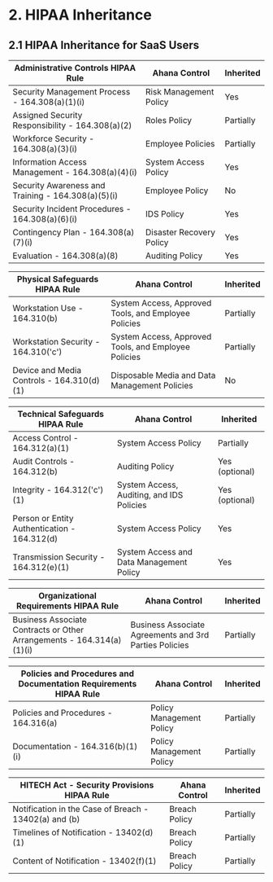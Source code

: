 # 2. HIPAA Inheritance

## 2.1 HIPAA Inheritance for SaaS Users

| **Administrative Controls** HIPAA Rule             | Ahana Control            | Inherited |
| -------------------------------------------------- | ------------------------ | --------- |
| Security Management Process - 164.308(a)(1)(i)     | Risk Management Policy   | Yes       |
| Assigned Security Responsibility - 164.308(a)(2)   | Roles Policy             | Partially |
| Workforce Security - 164.308(a)(3)(i)              | Employee Policies        | Partially |
| Information Access Management - 164.308(a)(4)(i)   | System Access Policy     | Yes       |
| Security Awareness and Training - 164.308(a)(5)(i) | Employee Policy          | No        |
| Security Incident Procedures - 164.308(a)(6)(i)    | IDS Policy               | Yes       |
| Contingency Plan - 164.308(a)(7)(i)                | Disaster Recovery Policy | Yes       |
| Evaluation - 164.308(a)(8)                         | Auditing Policy          | Yes       |

| **Physical Safeguards** HIPAA Rule        | Ahana Control                                        | Inherited |
| ----------------------------------------- | ---------------------------------------------------- | --------- |
| Workstation Use - 164.310(b)              | System Access, Approved Tools, and Employee Policies | Partially |
| Workstation Security - 164.310('c')       | System Access, Approved Tools, and Employee Policies | Partially |
| Device and Media Controls - 164.310(d)(1) | Disposable Media and Data Management Policies        | No        |

| **Technical Safeguards** HIPAA Rule          | Ahana Control                             | Inherited      |
| -------------------------------------------- | ----------------------------------------- | -------------- |
| Access Control - 164.312(a)(1)               | System Access Policy                      | Partially      |
| Audit Controls - 164.312(b)                  | Auditing Policy                           | Yes (optional) |
| Integrity - 164.312('c')(1)                  | System Access, Auditing, and IDS Policies | Yes (optional) |
| Person or Entity Authentication - 164.312(d) | System Access Policy                      | Yes            |
| Transmission Security - 164.312(e)(1)        | System Access and Data Management Policy  | Yes            |

| **Organizational Requirements** HIPAA Rule                            | Ahana Control                                          | Inherited |
| --------------------------------------------------------------------- | ------------------------------------------------------ | --------- |
| Business Associate Contracts or Other Arrangements - 164.314(a)(1)(i) | Business Associate Agreements and 3rd Parties Policies | Partially |

| **Policies and Procedures and Documentation Requirements** HIPAA Rule | Ahana Control            | Inherited |
| --------------------------------------------------------------------- | ------------------------ | --------- |
| Policies and Procedures - 164.316(a)                                  | Policy Management Policy | Partially |
| Documentation - 164.316(b)(1)(i)                                      | Policy Management Policy | Partially |

| **HITECH Act - Security Provisions** HIPAA Rule       | Ahana Control | Inherited |
| ----------------------------------------------------- | ------------- | --------- |
| Notification in the Case of Breach - 13402(a) and (b) | Breach Policy | Partially |
| Timelines of Notification - 13402(d)(1)               | Breach Policy | Partially |
| Content of Notification - 13402(f)(1)                 | Breach Policy | Partially |

